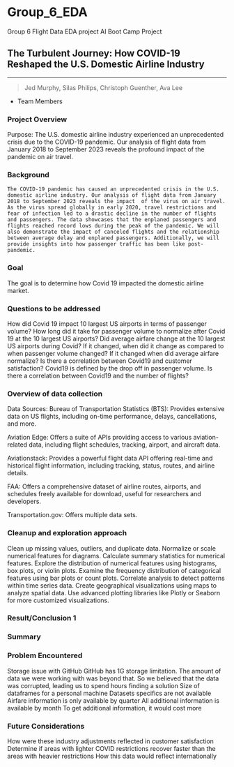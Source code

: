 # Group_6_EDA
Group 6 Flight Data EDA project
AI Boot Camp Project 
## The Turbulent Journey: How COVID-19 Reshaped the U.S. Domestic Airline Industry
---

> Jed Murphy, 
> Silas Philips, 
> Christoph Guenther, 
> Ava Lee
- Team Members
  
### Project Overview
Purpose:
	The U.S. domestic airline industry experienced an unprecedented crisis due to the COVID-19 pandemic. Our analysis of flight data from January 2018 to September 2023 reveals the profound impact of the pandemic on air travel.


### Background
	The COVID-19 pandemic has caused an unprecedented crisis in the U.S. domestic airline industry. Our analysis of flight data from January 2018 to September 2023 reveals the impact	of the virus on air travel. As the virus spread globally in early 2020, travel restrictions and fear of infection led to a drastic decline in the number of flights and passengers. The data showcases that the enplaned passengers and flights reached record lows during the peak of the pandemic. We will also demonstrate the impact of canceled flights and the relationship between average delay and enplaned passengers. Additionally, we will provide insights into how passenger traffic has been like post-pandemic.

### Goal
The goal is to determine how Covid 19 impacted the domestic airline market.

### Questions to be addressed
How did Covid 19 impact 10 largest US airports in terms of passenger volume?
How long did it take for passenger volume to normalize after Covid 19 at the 10 largest US
airports?
Did average airfare change at the 10 largest US airports during Covid?
If it changed, when did it change as compared to when passenger volume changed?
If it changed when did average airfare normalize?
Is there a correlation between Covid19 and customer satisfaction?
Covid19 is defined by the drop off in passenger volume.
Is there a correlation between Covid19 and the number of flights?

### Overview of data collection
Data Sources: 
Bureau of Transportation Statistics (BTS):
	Provides extensive data on US flights, including on-time
	performance, delays, cancellations, and more.

Aviation Edge: 
	Offers a suite of APIs providing access to various aviation-related
	data, including flight schedules, tracking, airport, and aircraft
	data.

Aviationstack: 
	Provides a powerful flight data API offering real-time and
	historical flight information, including tracking, status, routes,
	and airline details.

FAA: 
	Offers a comprehensive dataset of airline routes, airports, and
	schedules freely available for download, useful for researchers
	and developers.

Transportation.gov: 
	Offers multiple data sets.

### Cleanup and exploration approach 
Clean up missing values, outliers, and duplicate data.
Normalize or scale numerical features for diagrams.
Calculate summary statistics for numerical features.
Explore the distribution of numerical features using histograms, box plots, or violin plots.
Examine the frequency distribution of categorical features using bar plots or count plots.
Correlate analysis to detect patterns within time series data.
Create geographical visualizations using maps to analyze spatial data.
Use advanced plotting libraries like Plotly or Seaborn for more customized visualizations.

### Result/Conclusion 1








### Summary






### Problem Encountered
Storage issue with GitHub 
	        GitHub has 1G storage limitation.  The amount of data we were working with was beyond that.  So we believed that the data was corrupted, leading us            to spend hours finding a solution 
Size of dataframes for a personal machine
Datasets specifics are not available
	        Airfare information is only available by quarter
          All additional information is available by month
          To get additional information, it would cost more 

### Future Considerations
How were these industry adjustments reflected in customer satisfaction
Determine if areas with lighter COVID restrictions recover faster than the areas with heavier restrictions
How this data would reflect internationally






























